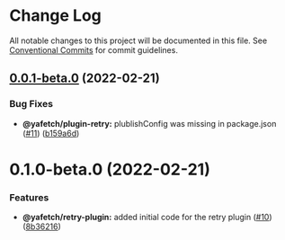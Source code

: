 # Change Log

All notable changes to this project will be documented in this file.
See [Conventional Commits](https://conventionalcommits.org) for commit guidelines.

## [0.0.1-beta.0](https://github.com/chickencoding123/yafetch/compare/@yafetch/plugin-retry@0.1.0-beta.0...@yafetch/plugin-retry@0.0.1-beta.0) (2022-02-21)


### Bug Fixes

* **@yafetch/plugin-retry:** plublishConfig was missing in package.json ([#11](https://github.com/chickencoding123/yafetch/issues/11)) ([b159a6d](https://github.com/chickencoding123/yafetch/commit/b159a6d9b362f054fec034cf7e2960c0b645e336))





# 0.1.0-beta.0 (2022-02-21)


### Features

* **@yafetch/retry-plugin:** added initial code for the retry plugin ([#10](https://github.com/chickencoding123/yafetch/issues/10)) ([8b36216](https://github.com/chickencoding123/yafetch/commit/8b36216d8f8d9dcbed28536271e3fea0b8bd30c0))
